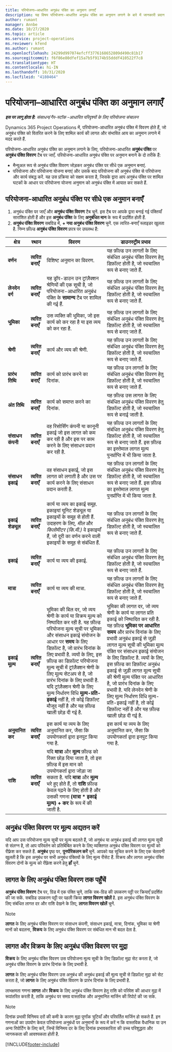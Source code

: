 ```yaml
---
title: परियोजना–आधारित अनुबंध पंक्ति का अनुमान लगाएँ
description: यह विषय परियोजना-आधारित अनुबंध पंक्ति का अनुमान लगाने के बारे में जानकारी प्रदान करता है.
author: rumant
manager: Annbe
ms.date: 10/27/2020
ms.topic: article
ms.service: project-operations
ms.reviewer: kfend
ms.author: rumant
ms.openlocfilehash: 24299d997074efcff3776168652809d490c81b17
ms.sourcegitcommit: f6f86e80dfef15a7b5f9174b55dddf410522f7c8
ms.translationtype: HT
ms.contentlocale: hi-IN
ms.lasthandoff: 10/31/2020
ms.locfileid: "4180464"
---
```

# <a name="estimate-a-projectbased-contract-line"></a>परियोजना–आधारित अनुबंध पंक्ति का अनुमान लगाएँ

_**इस पर लागू होता है:** संसाधन/गैर-स्टॉक -आधारित परिदृश्यों के लिए परियोजना संचालन_ 

Dynamics 365 Project Operations में, परियोजना-आधारित अनुबंध पंक्ति में विवरण होते हैं, जो अनुबंध पंक्ति को वितरित करने के लिए शामिल कार्य की लागत और संभावित आय का अनुमान लगाने में मदद करते हैं.

परियोजना-आधारित अनुबंध पंक्ति का अनुमान लगाने के लिए, परियोजना-आधारित **अनुबंध पंक्ति** पर **अनुबंध पंक्ति विवरण** टैब पर जाएँ.  परियोजना-आधारित अनुबंध पंक्ति पर अनुमान बनाने के दो तरीके हैं:

   - मैन्युअल रूप से अनुबंध पंक्ति विवरण जोड़कर अनुबंध पंक्ति पर सीधे एक अनुमान बनाएं.
   - परियोजना और परियोजना योजना बनाएं और उसके बाद परियोजना की अनुबंध पंक्ति से परियोजना और कार्य संबद्ध करें. यह उस प्रक्रिया को सक्षम करता है, जिसके द्वारा आप अनुबंध पंक्ति पर शामिल घटकों के आधार पर परियोजना योजना अनुमान को अनुबंध पंक्ति में आयात कर सकते हैं.

## <a name="create-an-estimate-directly-on-a-projectbased-contract-line"></a>परियोजना-आधारित अनुबंध पंक्ति पर सीधे एक अनुमान बनाएँ

1. अनुबंध पंक्ति पर जाएँ और **अनुबंध पंक्ति विवरण** टैब चुनें. इस टैब पर आपके द्वारा बनाई गई पंक्तियाँ सारांशित होती हैं और इस **अनुबंध पंक्ति** के लिए **अनुबंधित मान** के रूप में प्रदर्शित होती हैं. 
2. **अनुबंध पंक्ति विवरण** सबग्रिड में, **+ नया अनुबंध पंक्ति विवरण** चुनें. एक त्वरित-बनाएँ स्लाइडर खुलता है. निम्न फ़ील्ड **अनुबंध पंक्ति विवरण** प्रपत्र पर उपलब्ध हैं:

| क्षेत्र | स्थान | विवरण | डाउनस्ट्रीम प्रभाव |
| --- | --- | --- | --- |
| **वर्णन** | **त्वरित बनाएँ** | विशिष्ट अनुमान का विवरण. | यह फ़ील्ड उन लागतों के लिए संबंधित अनुबंध पंक्ति विवरण हेतु डिफ़ॉल्ट होती है, जो स्वचालित रूप से बनाए जाते हैं. |
| **लेनदेन वर्ग** | **त्वरित बनाएँ** | यह ड्रॉप-डाउन उन ट्रांज़ैक्शन श्रेणियों की एक सूची है, जो परियोजना-आधारित अनुबंध पंक्ति के **सामान्य** टैब पर शामिल की गई हैं. | यह फ़ील्ड उन लागतों के लिए संबंधित अनुबंध पंक्ति विवरण हेतु डिफ़ॉल्ट होती है, जो स्वचालित रूप से बनाए जाते हैं. |
| **भूमिका** | **त्वरित बनाएँ** | उस व्यक्ति की भूमिका, जो इस कार्य को कर रहा है या इस व्यय को कर रहा है. | यह फ़ील्ड उन लागतों के लिए संबंधित अनुबंध पंक्ति विवरण हेतु डिफ़ॉल्ट होती है, जो स्वचालित रूप से बनाए जाते हैं. |
| **श्रेणी** | **त्वरित बनाएँ** | कार्य और व्यय की श्रेणी. | यह फ़ील्ड उन लागतों के लिए संबंधित अनुबंध पंक्ति विवरण हेतु डिफ़ॉल्ट होती है, जो स्वचालित रूप से बनाए जाते हैं. |
| **प्रारंभ तिथि** | **त्वरित बनाएँ** | कार्य को प्रारंभ करने का दिनांक. | यह फ़ील्ड उन लागतों के लिए संबंधित अनुबंध पंक्ति विवरण हेतु डिफ़ॉल्ट होती है, जो स्वचालित रूप से बनाए जाते हैं. |
| **अंत तिथि** | **त्वरित बनाएँ** | कार्य को समाप्त करने का दिनांक. | यह फ़ील्ड उस लागत के लिए संबंधित अनुबंध पंक्ति विवरण हेतु डिफ़ॉल्ट होती है, जो स्वचालित रूप से बनाई जाती है. |
| **संसाधन कंपनी** | **त्वरित बनाएँ** | वह रिसोर्सिंग कंपनी या कानूनी इकाई जो इस लागत को कम कर रही है और इस पर काम करने के लिए संसाधन प्रदान कर रही है. | यह फ़ील्ड उन लागतों के लिए संबंधित अनुबंध पंक्ति विवरण हेतु डिफ़ॉल्ट होती है, जो स्वचालित रूप से बनाए जाते हैं. इस फ़ील्ड का इस्तेमाल लागत मूल्य पुनर्प्राप्ति में भी किया जाता है. |
| **संसाधन इकाई** | **त्वरित बनाएँ** | वह संसाधन इकाई, जो इस लागत को लगाती है और उस पर कार्य करने के लिए संसाधन प्रदान करती है. | यह फ़ील्ड उन लागतों के लिए संबंधित अनुबंध पंक्ति विवरण हेतु डिफ़ॉल्ट होती है, जो स्वचालित रूप से बनाए जाते हैं. इस फ़ील्ड का इस्तेमाल लागत मूल्य पुनर्प्राप्ति में भी किया जाता है. |
| **इकाई शेड्यूल** | **त्वरित बनाएँ** | कार्य या व्यय का इकाई समूह. इकाइयां यूनिट शेड्यूल या इकाइयों के समूह से होती हैं. उदाहरण के लिए, *मील* और *किलोमीटर (कि.मी.)* वे इकाइयाँ हैं, जो दूरी का वर्णन करने वाली इकाइयों के समूह से संबंधित हैं. | यह फ़ील्ड उन लागतों के लिए संबंधित अनुबंध पंक्ति विवरण हेतु डिफ़ॉल्ट होती है, जो स्वचालित रूप से बनाए जाते हैं. |
| **इकाई** | **त्वरित बनाएँ** | कार्य या व्यय की इकाई. | यह फ़ील्ड उन लागतों के लिए संबंधित अनुबंध पंक्ति विवरण हेतु डिफ़ॉल्ट होती है, जो स्वचालित रूप से बनाए जाते हैं. |
| **मात्रा** | **त्वरित बनाएँ** | कार्य या व्यय की मात्रा. | यह फ़ील्ड उन लागतों के लिए संबंधित अनुबंध पंक्ति विवरण हेतु डिफ़ॉल्ट होती है, जो स्वचालित रूप से बनाए जाते हैं. |
| **इकाई मूल्य** | **त्वरित बनाएँ** | भूमिका की बिल दर, जो व्यय श्रेणी के कार्य या विक्रय मूल्य को निष्पादित कर रही है. यह फ़ील्ड परियोजना मूल्य सूची पर भूमिका और संसाधन इकाई संयोजन के आधार पर **समय** के लिए डिफ़ॉल्ट है, जो प्रारंभ दिनांक के लिए प्रभावी है. व्ययों के लिए, इस फ़ील्ड का डिफ़ॉल्ट परियोजना मूल्य सूची में ट्रांज़ैक्शन श्रेणी के लिए मूल्य सेटअप से है, जो प्रारंभ दिनांक के लिए प्रभावी है. यदि ट्रांज़ैक्शन श्रेणी के लिए मूल्य निर्धारण विधि **मूल्य-प्रति-इकाई** नहीं है, तो कोई डिफ़ॉल्ट मौजूद नहीं है और यह फ़ील्ड खाली छोड़ दी गई है. | भूमिका की लागत दर, जो व्यय श्रेणी के कार्य या लागत प्रति इकाई को निष्पादित कर रही है. यह फ़ील्ड **भूमिका पर आधारित समय** और प्रारंभ दिनांक के लिए प्रभावी अनुबंध इकाई से जुड़ी लागत मूल्य सूची की भूमिका मूल्य पंक्ति पर संसाधन इकाई संयोजन के लिए डिफ़ॉल्ट है. व्ययों के लिए, इस फ़ील्ड का डिफ़ॉल्ट अनुबंध इकाई से जुड़ी लागत मूल्य सूची की श्रेणी मूल्य पंक्ति पर आधारित है, जो प्रारंभ दिनांक के लिए प्रभावी है. यदि लेनदेन श्रेणी के लिए मूल्य निर्धारण विधि मूल्य-प्रति-इकाई नहीं है, तो कोई डिफ़ॉल्ट नहीं है और यह फ़ील्ड खाली छोड़ दी गई है. |
| **अनुमानित कर** | **त्वरित बनाएँ** | इस कार्य या व्यय के लिए अनुमानित कर, जैसा कि उपयोगकर्ता द्वारा इनपुट किया गया है. | इस कार्य या व्यय के लिए अनुमानित कर, जैसा कि उपयोगकर्ता द्वारा इनपुट किया गया है. |
| **राशि** | **त्वरित बनाएँ** | यदि **मात्रा** और **मूल्य** फ़ील्ड को रिक्त छोड़ दिया जाता है, तो इस फ़ील्ड में इस मान को उपयोगकर्ता द्वारा जोड़ा जा सकता है. यदि **मात्रा** और **मूल्य** भरे हुए होते हैं, तो **राशि** फ़ील्ड केवल पढ़ने के लिए होती है और उसकी गणना **(मात्रा \* इकाई मूल्य) + कर** के रूप में की जाती है. | &nbsp; |

## <a name="update-prices-on-contract-line-details"></a>अनुबंध पंक्ति विवरण पर मूल्य अद्यतन करें

यदि आप उस परियोजना मूल्य सूची पर मूल्य बदलते हैं, जो अनुबंध या अनुबंध इकाई की लागत मूल्य सूची से संलग्न है, तो आप परिवर्तन को प्रतिबिंबित करने के लिए व्यक्तिगत अनुबंध पंक्ति विवरण पर मूल्यों को रीफ़्रेश कर सकते हैं. **अनुबंध** पृष्ठ पर, **पुनर्परिकलन करें** चुनें. आपको यह सूचित करने के लिए एक चेतावनी खुलती है कि इस अनुबंध पर सभी अनुबंध पंक्तियों के लिए मूल्य रीसेट हैं. विक्रय और लागत अनुबंध पंक्ति विवरण दोनों के मूल्य को रीफ़्रेश करने हेतु **हाँ** चुनें.

## <a name="access-contract-line-details-for-cost"></a>लागत के लिए अनुबंध पंक्ति विवरण तक पहुँचें

**अनुबंध पंक्ति विवरण** टैब पर, ग्रिड में एक पंक्ति चुनें, ताकि सब-ग्रिड की उपकरण पट्टी पर क्रियाएँ प्रदर्शित की जा सकें. सबग्रिड उपकरण पट्टी पर पहली क्रिया **लागत विवरण खोलें** है. इस अनुबंध पंक्ति विवरण के लिए संबंधित लागत दर और राशि देखने के लिए, **लागत विवरण खोलें** चुनें. 

> [!NOTE]
> **लागत** के लिए अनुबंध पंक्ति विवरण पर संसाधन कंपनी, संसाधन इकाई, मात्रा, दिनांक, भूमिका या श्रेणी मानों को बदलना, **विक्रय** के लिए अनुबंध पंक्ति विवरण पर संबंधित मान भी बदल देता है.

## <a name="currency-on-contract-line-details-for-cost-and-sales"></a>लागत और विक्रय के लिए अनुबंध पंक्ति विवरण पर मुद्रा

**विक्रय** के लिए अनुबंध पंक्ति विवरण उस परियोजना मूल्य सूची के लिए डिफ़ॉल्ट मुद्रा सेट करता है, जो अनुबंध पंक्ति विवरण के प्रारंभ दिनांक के लिए प्रभावी है.

**लागत** के लिए अनुबंध पंक्ति विवरण उस अनुबंध की अनुबंध इकाई की मूल्य सूची से डिफ़ॉल्ट मुद्रा को सेट करता है, जो **लागत** के लिए अनुबंध पंक्ति विवरण के प्रारंभ दिनांक के लिए प्रभावी है.

लाभक्षमता गणना **लागत** और **विक्रय** के लिए अनुबंध पंक्ति विवरण हेतु राशि को परिवेश की आधार मुद्रा में रूपांतरित करती है, ताकि अनुबंध पर समग्र वास्तविक और अनुमानित मार्जिन की रिपोर्ट की जा सके.

> [!NOTE]
> दिनांक प्रभावी विनिमय दरों की कमी के कारण मुद्रा पूर्णांक त्रुटियाँ और परिवर्तित मार्जिन हो सकते हैं. इन गणनाओं का उपयोग केवल परियोजना अनुबंधों पर अनुमानों के रूप में करें न कि वास्तविक वैधानिक या उन अन्य रिपोर्टिंग के लिए करें, जिन्हें विनिमय दर के लिए दिनांक प्रभावकारिता की उच्च परिशुद्धता और जागरूकता की आवश्यकता होती है.


[!INCLUDE[footer-include](../includes/footer-banner.md)]
